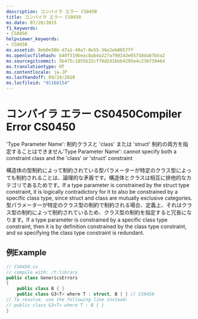```yaml
---
description: コンパイラ エラー CS0450
title: コンパイラ エラー CS0450
ms.date: 07/20/2015
f1_keywords:
- CS0450
helpviewer_keywords:
- CS0450
ms.assetid: 8eb0e98b-d7a1-49a7-8e55-36e2eb0057ff
ms.openlocfilehash: b48f319beac8ab4a227a790143e05758dab7b5a2
ms.sourcegitcommit: 5b475c1855b32cf78d2d1bbb4295e4c236f39464
ms.translationtype: HT
ms.contentlocale: ja-JP
ms.lasthandoff: 09/24/2020
ms.locfileid: "91168154"
---
```

# <a name="compiler-error-cs0450"></a><span data-ttu-id="188c7-103">コンパイラ エラー CS0450</span><span class="sxs-lookup"><span data-stu-id="188c7-103">Compiler Error CS0450</span></span>

<span data-ttu-id="188c7-104">'Type Parameter Name': 制約クラスと 'class' または 'struct' 制約の両方を指定することはできません</span><span class="sxs-lookup"><span data-stu-id="188c7-104">'Type Parameter Name': cannot specify both a constraint class and the 'class' or 'struct' constraint</span></span>  
  
 <span data-ttu-id="188c7-105">構造体の型制約によって制約されている型パラメーターが特定のクラス型によっても制約されることは、論理的な矛盾です。構造体とクラスは相互に排他的なカテゴリであるためです。</span><span class="sxs-lookup"><span data-stu-id="188c7-105">If a type parameter is constrained by the struct type constraint, it is logically contradictory for it to also be constrained by a specific class type, since struct and class are mutually exclusive categories.</span></span> <span data-ttu-id="188c7-106">型パラメーターが特定のクラス型の制約で制約される場合、定義上、それはクラス型の制約によって制約されているため、クラス型の制約を指定すると冗長になります。</span><span class="sxs-lookup"><span data-stu-id="188c7-106">If a type parameter is constrained by a specific class type constraint, then it is by definition constrained by the class type constraint, and so specifying the class type constraint is redundant.</span></span>  
  
## <a name="example"></a><span data-ttu-id="188c7-107">例</span><span class="sxs-lookup"><span data-stu-id="188c7-107">Example</span></span>  
  
```csharp  
// CS0450.cs  
// compile with: /t:library  
public class GenericsErrors
{  
    public class B { }  
    public class G3<T> where T : struct, B { } // CS0450  
// To resolve, use the following line instead:  
// public class G3<T> where T : B { }  
}  
```
